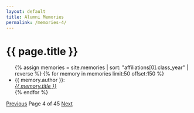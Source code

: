 ```yaml
---
layout: default
title: Alumni Memories
permalink: /memories-4/
---
```


<h1>{{ page.title }}</h1>

<ul>
  {% assign memories = site.memories | sort: "affiliations[0].class_year" | reverse %}
  {% for memory in memories limit:50 offset:150 %}
    <li>
      {{ memory.author }}:<br><a href="{{ memory.url }}"><i>{{ memory.title }}</i></a>
    </li>
  {% endfor %}
</ul>

<nav class="pagination">
  <a href="/memories-3/">Previous</a>
  <span>Page 4 of 45</span>
  <a href="/memories-5/">Next</a>
</nav>
